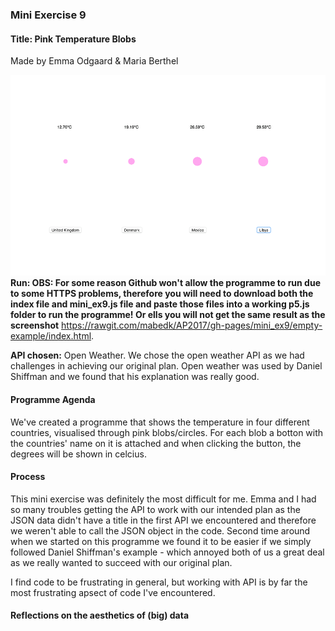 <h3>Mini Exercise 9</h3>
<h4><b>Title:</b> Pink Temperature Blobs</h4>
Made by Emma Odgaard & Maria Berthel 

![ScreenShot](https://github.com/mabedk/AP2017/blob/gh-pages/mini_ex9/Screenshot.png)
<b>Run: OBS: For some reason Github won't allow the programme to run due to some HTTPS problems, therefore you will need to download both the index file and mini_ex9.js file and paste those files into a working p5.js folder to run the programme! Or ells you will not get the same result as the screenshot</b> https://rawgit.com/mabedk/AP2017/gh-pages/mini_ex9/empty-example/index.html. 

<b>API chosen:</b> Open Weather. We chose the open weather API as we had challenges in achieving our original plan. Open weather was used by Daniel Shiffman and we found that his explanation was really good.

<h4>Programme Agenda</h4>
We've created a programme that shows the temperature in four different countries, visualised through pink blobs/circles. For each blob a botton with the countries' name on it is attached and when clicking the button, the degrees will be shown in celcius. 

<h4>Process</h4> 
This mini exercise was definitely the most difficult for me. Emma and I had so many troubles getting the API to work with our intended plan as the JSON data didn't have a title in the first API we encountered and therefore we weren't able to call the JSON object in the code. Second time around when we started on this programme we found it to be easier if we simply followed Daniel Shiffman's example - which annoyed both of us a great deal as we really wanted to succeed with our original plan. 

I find code to be frustrating in general, but working with API is by far the most frustrating apsect of code I've encountered. 

<h4>Reflections on the aesthetics of (big) data</h4>









